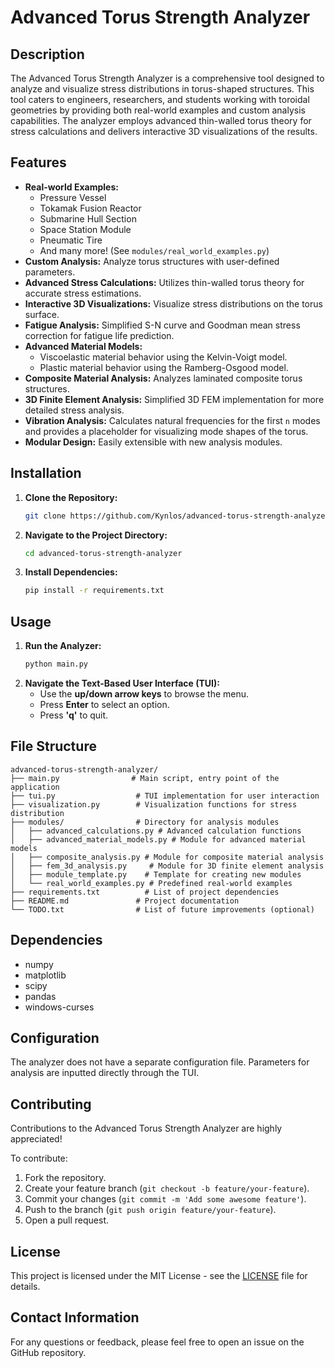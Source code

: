 # Advanced Torus Strength Analyzer

## Description

The Advanced Torus Strength Analyzer is a comprehensive tool designed to analyze and visualize stress distributions in torus-shaped structures. This tool caters to engineers, researchers, and students working with toroidal geometries by providing both real-world examples and custom analysis capabilities. The analyzer employs advanced thin-walled torus theory for stress calculations and delivers interactive 3D visualizations of the results.

## Features

- **Real-world Examples:**
    - Pressure Vessel
    - Tokamak Fusion Reactor
    - Submarine Hull Section
    - Space Station Module
    - Pneumatic Tire
    - And many more! (See `modules/real_world_examples.py`)
- **Custom Analysis:** Analyze torus structures with user-defined parameters.
- **Advanced Stress Calculations:** Utilizes thin-walled torus theory for accurate stress estimations.
- **Interactive 3D Visualizations:** Visualize stress distributions on the torus surface.
- **Fatigue Analysis:** Simplified S-N curve and Goodman mean stress correction for fatigue life prediction.
- **Advanced Material Models:**
    - Viscoelastic material behavior using the Kelvin-Voigt model.
    - Plastic material behavior using the Ramberg-Osgood model.
- **Composite Material Analysis:** Analyzes laminated composite torus structures.
- **3D Finite Element Analysis:** Simplified 3D FEM implementation for more detailed stress analysis.
- **Vibration Analysis:** Calculates natural frequencies for the first `n` modes and provides a placeholder for visualizing mode shapes of the torus.
- **Modular Design:** Easily extensible with new analysis modules.

## Installation

1. **Clone the Repository:**
   ```bash
   git clone https://github.com/Kynlos/advanced-torus-strength-analyzer.git
   ```
2. **Navigate to the Project Directory:**
   ```bash
   cd advanced-torus-strength-analyzer
   ```
3. **Install Dependencies:**
   ```bash
   pip install -r requirements.txt
   ```

## Usage

1. **Run the Analyzer:**
   ```bash
   python main.py
   ```
2. **Navigate the Text-Based User Interface (TUI):**
    - Use the **up/down arrow keys** to browse the menu.
    - Press **Enter** to select an option.
    - Press **'q'** to quit.

## File Structure

```
advanced-torus-strength-analyzer/
├── main.py                # Main script, entry point of the application
├── tui.py                  # TUI implementation for user interaction
├── visualization.py        # Visualization functions for stress distribution
├── modules/                # Directory for analysis modules
│   ├── advanced_calculations.py # Advanced calculation functions
│   ├── advanced_material_models.py # Module for advanced material models
│   ├── composite_analysis.py # Module for composite material analysis
│   ├── fem_3d_analysis.py     # Module for 3D finite element analysis
│   ├── module_template.py    # Template for creating new modules
│   └── real_world_examples.py # Predefined real-world examples
├── requirements.txt          # List of project dependencies
├── README.md               # Project documentation
└── TODO.txt                # List of future improvements (optional)
```

## Dependencies

- numpy
- matplotlib
- scipy
- pandas
- windows-curses

## Configuration

The analyzer does not have a separate configuration file. Parameters for analysis are inputted directly through the TUI.

## Contributing

Contributions to the Advanced Torus Strength Analyzer are highly appreciated! 

To contribute:
1. Fork the repository.
2. Create your feature branch (`git checkout -b feature/your-feature`).
3. Commit your changes (`git commit -m 'Add some awesome feature'`).
4. Push to the branch (`git push origin feature/your-feature`).
5. Open a pull request.

## License

This project is licensed under the MIT License - see the [LICENSE](LICENSE) file for details.

## Contact Information

For any questions or feedback, please feel free to open an issue on the GitHub repository. 
